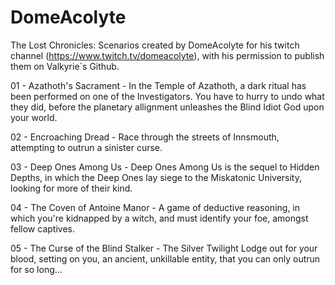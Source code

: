 # DomeAcolyte
The Lost Chronicles: Scenarios created by DomeAcolyte for his twitch channel (https://www.twitch.tv/domeacolyte), with his permission to publish them on Valkyrie`s Github.

01 - Azathoth's Sacrament - In the Temple of Azathoth, a dark ritual has been performed on one of the Investigators. You have to hurry to undo what they did, before the planetary allignment unleashes the Blind Idiot God upon your world.

02 - Encroaching Dread - Race through the streets of Innsmouth, attempting to outrun a sinister curse.

03 - Deep Ones Among Us - Deep Ones Among Us is the sequel to Hidden Depths, in which the Deep Ones lay siege to the Miskatonic University, looking for more of their kind.

04 - The Coven of Antoine Manor - A game of deductive reasoning, in which you're kidnapped by a witch, and must identify your foe, amongst fellow captives.

05 - The Curse of the Blind Stalker - The Silver Twilight Lodge out for your blood, setting on you, an ancient, unkillable entity, that you can only outrun for so long...
